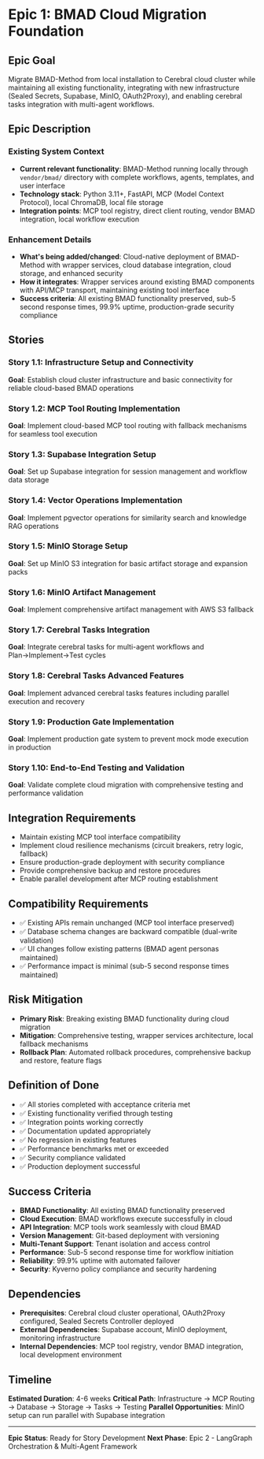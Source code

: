 # Epic 1: BMAD Cloud Migration Foundation

## Epic Goal

Migrate BMAD-Method from local installation to Cerebral cloud cluster while maintaining all existing functionality, integrating with new infrastructure (Sealed Secrets, Supabase, MinIO, OAuth2Proxy), and enabling cerebral tasks integration with multi-agent workflows.

## Epic Description

### Existing System Context

- **Current relevant functionality**: BMAD-Method running locally through `vendor/bmad/` directory with complete workflows, agents, templates, and user interface
- **Technology stack**: Python 3.11+, FastAPI, MCP (Model Context Protocol), local ChromaDB, local file storage
- **Integration points**: MCP tool registry, direct client routing, vendor BMAD integration, local workflow execution

### Enhancement Details

- **What's being added/changed**: Cloud-native deployment of BMAD-Method with wrapper services, cloud database integration, cloud storage, and enhanced security
- **How it integrates**: Wrapper services around existing BMAD components with API/MCP transport, maintaining existing tool interface
- **Success criteria**: All existing BMAD functionality preserved, sub-5 second response times, 99.9% uptime, production-grade security compliance

## Stories

### Story 1.1: Infrastructure Setup and Connectivity
**Goal**: Establish cloud cluster infrastructure and basic connectivity for reliable cloud-based BMAD operations

### Story 1.2: MCP Tool Routing Implementation  
**Goal**: Implement cloud-based MCP tool routing with fallback mechanisms for seamless tool execution

### Story 1.3: Supabase Integration Setup
**Goal**: Set up Supabase integration for session management and workflow data storage

### Story 1.4: Vector Operations Implementation
**Goal**: Implement pgvector operations for similarity search and knowledge RAG operations

### Story 1.5: MinIO Storage Setup
**Goal**: Set up MinIO S3 integration for basic artifact storage and expansion packs

### Story 1.6: MinIO Artifact Management
**Goal**: Implement comprehensive artifact management with AWS S3 fallback

### Story 1.7: Cerebral Tasks Integration
**Goal**: Integrate cerebral tasks for multi-agent workflows and Plan→Implement→Test cycles

### Story 1.8: Cerebral Tasks Advanced Features
**Goal**: Implement advanced cerebral tasks features including parallel execution and recovery

### Story 1.9: Production Gate Implementation
**Goal**: Implement production gate system to prevent mock mode execution in production

### Story 1.10: End-to-End Testing and Validation
**Goal**: Validate complete cloud migration with comprehensive testing and performance validation

## Integration Requirements

- Maintain existing MCP tool interface compatibility
- Implement cloud resilience mechanisms (circuit breakers, retry logic, fallback)
- Ensure production-grade deployment with security compliance
- Provide comprehensive backup and restore procedures
- Enable parallel development after MCP routing establishment

## Compatibility Requirements

- ✅ Existing APIs remain unchanged (MCP tool interface preserved)
- ✅ Database schema changes are backward compatible (dual-write validation)
- ✅ UI changes follow existing patterns (BMAD agent personas maintained)
- ✅ Performance impact is minimal (sub-5 second response times maintained)

## Risk Mitigation

- **Primary Risk**: Breaking existing BMAD functionality during cloud migration
- **Mitigation**: Comprehensive testing, wrapper services architecture, local fallback mechanisms
- **Rollback Plan**: Automated rollback procedures, comprehensive backup and restore, feature flags

## Definition of Done

- ✅ All stories completed with acceptance criteria met
- ✅ Existing functionality verified through testing
- ✅ Integration points working correctly
- ✅ Documentation updated appropriately
- ✅ No regression in existing features
- ✅ Performance benchmarks met or exceeded
- ✅ Security compliance validated
- ✅ Production deployment successful

## Success Criteria

- **BMAD Functionality**: All existing BMAD functionality preserved
- **Cloud Execution**: BMAD workflows execute successfully in cloud
- **API Integration**: MCP tools work seamlessly with cloud BMAD
- **Version Management**: Git-based deployment with versioning
- **Multi-Tenant Support**: Tenant isolation and access control
- **Performance**: Sub-5 second response time for workflow initiation
- **Reliability**: 99.9% uptime with automated failover
- **Security**: Kyverno policy compliance and security hardening

## Dependencies

- **Prerequisites**: Cerebral cloud cluster operational, OAuth2Proxy configured, Sealed Secrets Controller deployed
- **External Dependencies**: Supabase account, MinIO deployment, monitoring infrastructure
- **Internal Dependencies**: MCP tool registry, vendor BMAD integration, local development environment

## Timeline

**Estimated Duration**: 4-6 weeks
**Critical Path**: Infrastructure → MCP Routing → Database → Storage → Tasks → Testing
**Parallel Opportunities**: MinIO setup can run parallel with Supabase integration

---

**Epic Status**: Ready for Story Development
**Next Phase**: Epic 2 - LangGraph Orchestration & Multi-Agent Framework
